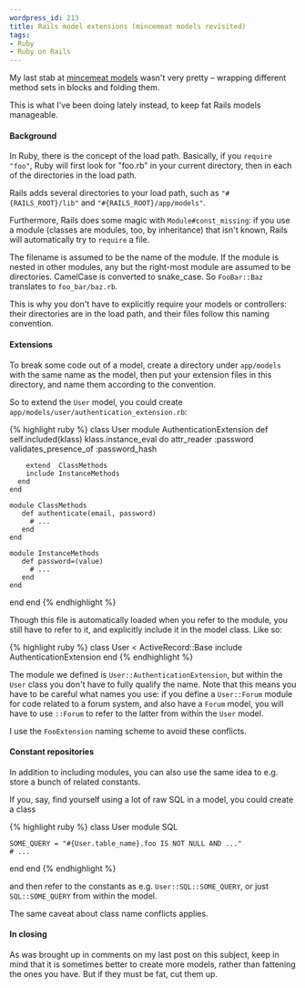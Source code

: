```yaml
--- 
wordpress_id: 213
title: Rails model extensions (mincemeat models revisited)
tags: 
- Ruby
- Ruby on Rails
---
```

My last stab at <a href="http://henrik.nyh.se/2007/07/skinny-controller-mincemeat-model">mincemeat models</a> wasn't very pretty – wrapping different method sets in blocks and folding them.

This is what I've been doing lately instead, to keep fat Rails models manageable.

<!--more-->

<h4>Background</h4>

In Ruby, there is the concept of the load path. Basically, if you <code>require "foo"</code>, Ruby will first look for "foo.rb" in your current directory, then in each of the directories in the load path.

Rails adds several directories to your load path, such as <code>"#{RAILS_ROOT}/lib"</code> and <code>"#{RAILS_ROOT}/app/models"</code>.

Furthermore, Rails does some magic with <code>Module#const_missing</code>: if you use a module (classes are modules, too, by inheritance) that isn't known, Rails will automatically try to <code>require</code> a file.

The filename is assumed to be the name of the module. If the module is nested in other modules, any but the right-most module are assumed to be directories. CamelCase is converted to snake_case. So <code>FooBar::Baz</code> translates to <code>foo_bar/baz.rb</code>.

This is why you don't have to explicitly require your models or controllers: their directories are in the load path, and their files follow this naming convention.

<h4>Extensions</h4>

To break some code out of a model, create a directory under <code>app/models</code> with the same name as the model, then put your extension files in this directory, and name them according to the convention.

So to extend the <code>User</code> model, you could create <code>app/models/user/authentication_extension.rb</code>:

{% highlight ruby %}
class User
  module AuthenticationExtension
    def self.included(klass)
      klass.instance_eval do
        attr_reader :password
        validates_presence_of :password_hash

        extend  ClassMethods
        include InstanceMethods
      end
    end

    module ClassMethods
       def authenticate(email, password)
         # ...
       end
    end

    module InstanceMethods
       def password=(value)
         # ...
       end
    end

  end
end
{% endhighlight %}

Though this file is automatically loaded when you refer to the module, you still have to refer to it, and explicitly include it in the model class. Like so:

{% highlight ruby %}
class User < ActiveRecord::Base
  include AuthenticationExtension
end
{% endhighlight %}

The module we defined is <code>User::AuthenticationExtension</code>, but within the <code>User</code> class you don't have to fully qualify the name. Note that this means you have to be careful what names you use: if you define a <code>User::Forum</code> module for code related to a forum system, and also have a <code>Forum</code> model, you will have to use <code>::Forum</code> to refer to the latter from within the <code>User</code> model.

I use the <code>FooExtension</code> naming scheme to avoid these conflicts.

<h4>Constant repositories</h4>

In addition to including modules, you can also use the same idea to e.g. store a bunch of related constants. 

If you, say, find yourself using a lot of raw SQL in a model, you could create a class

{% highlight ruby %}
class User
  module SQL

    SOME_QUERY = "#{User.table_name}.foo IS NOT NULL AND ..."
    # ...    

  end
end
{% endhighlight %}

and then refer to the constants as e.g. <code>User::SQL::SOME_QUERY</code>, or just <code>SQL::SOME_QUERY</code> from within the model.

The same caveat about class name conflicts applies.

<h4>In closing</h4>

As was brought up in comments on my last post on this subject, keep in mind that it is sometimes better to create more models, rather than fattening the ones you have. But if they must be fat, cut them up.
